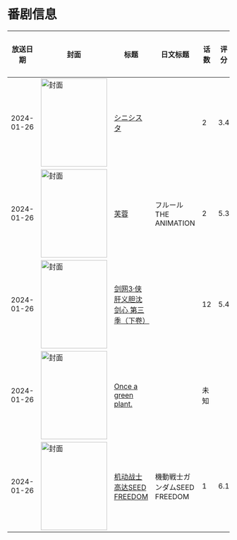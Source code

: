 # 番剧信息

|放送日期|封面|标题|日文标题|话数|评分|评分人数|
|---|---|---|---|---|---|---|
|2024-01-26|<img src="https://bangumi.tv/img/no_icon_subject.png" alt="封面" style="width:150px;height:200px;object-fit:cover;">|[シニシスタ](https://bangumi.tv/subject/462160)||2|3.4|96人评分|
|2024-01-26|<img src="https://bangumi.tv/img/no_icon_subject.png" alt="封面" style="width:150px;height:200px;object-fit:cover;">|[芙蓉](https://bangumi.tv/subject/462542)|フルール THE ANIMATION|2|5.3|150人评分|
|2024-01-26|<img src="https://lain.bgm.tv/pic/cover/c/56/79/398804_Lm4W0.jpg" alt="封面" style="width:150px;height:200px;object-fit:cover;">|[剑网3·侠肝义胆沈剑心 第三季（下卷）](https://bangumi.tv/subject/398804)||12|5.4|58人评分|
|2024-01-26|<img src="https://lain.bgm.tv/pic/cover/c/59/85/537832_IWXn7.jpg" alt="封面" style="width:150px;height:200px;object-fit:cover;">|[Once a green plant.](https://bangumi.tv/subject/537832)||未知|||
|2024-01-26|<img src="https://lain.bgm.tv/pic/cover/c/d8/a3/337586_NNgpT.jpg" alt="封面" style="width:150px;height:200px;object-fit:cover;">|[机动战士高达SEED FREEDOM](https://bangumi.tv/subject/337586)|機動戦士ガンダムSEED FREEDOM|1|6.1|952人评分|
